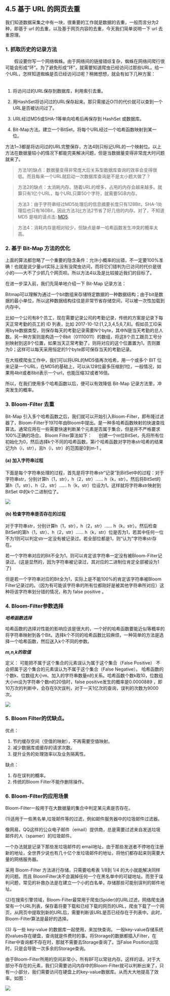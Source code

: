 ## 4.5 基于 URL 的网页去重

我们知道数据采集之中有一块，很重要的工作就是数据的去重，一般而言分为2种，即基于 url 的去重，以及基于网页内容的去重，今天我们简单说明一下 url 去重原理。

### 1. 抓取历史的记录方法
　　假设要你写一个网络蜘蛛。由于网络间的链接错综复杂，蜘蛛在网络间爬行很可能会形成“环”。为了避免形成“环”，就需要知道爬虫已经访问过那些URL。给一个URL，怎样知道蜘蛛是否已经访问过呢？稍微想想，就会有如下几种方案：
　　
 1. 将访问过的URL保存到数据库，利用索引去重。
 
 2. 用HashSet将访问过的URL保存起来。那只需接近O(1)的代价就可以查到一个URL是否被访问过了。
 
 3. URL经过MD5或SHA-1等单向哈希后再保存到 HashSet 或数据库。
 
 4. Bit-Map方法。建立一个BitSet，将每个URL经过一个哈希函数映射到某一位。

方法1~3都是将访问过的URL完整保存，方法4则只标记URL的一个映射位。以上方法在数据量较小的情况下都能完美解决问题，但是当数据量变得非常庞大时问题就来了。

>方法1的缺点：数据量变得非常庞大后关系型数据库查询的效率会变得很低。而且每来一个URL就启动一次数据库查询是不是太小题大做了？

>方法2的缺点：太消耗内存。随着URL的增多，占用的内存会越来越多。就算只有1亿个URL，每个URL只算50个字符，就需要5GB内存。

>方法3：由于字符串经过MD5处理后的信息摘要长度只有128Bit，SHA-1处理后也只有160Bit，因此方法3比方法2节省了好几倍的内存。对了，不知道MD5 是啥的请点击: [MD5](https://baike.baidu.com/item/MD5).

>方法4：消耗内存是相对较少，但缺点是单一哈希函数发生冲突的概率太高。

### 2. 基于 Bit-Map 方法的优化
上面的算法都忽略了一个重要的隐含条件：允许小概率的出错，不一定要100%准确！也就是说少量url实际上没有没爬虫访问，而将它们错判为已访问的代价是很小的——大不了少抓几个网页呗。所以方法4以及是比较接近我们的目标了。

在进一步深入前，我们先简单地介绍一下 Bit-Map 记录方法：

Bitmap可以理解为通过一个bit数组来存储特定数据的一种数据结构；由于bit是数据的最小单位，所以这种数据结构往往是非常节省存储空间，可以被一次性加载到内存中。

比如一个公司有8个员工，现在需要记录公司的考勤记录，传统的方案是记录下每天正常考勤的员工的 ID 列表，比如 2017-10-12:[1,2,3,4,5,6,7,8]。假如员工ID采用byte数据类型，则保存每天的考勤记录需要N个byte，其中N是当天考勤的总人数。另一种方案则是构造一个8bit（01110011）的数组，将这8个员工跟员工号分别映射到这8个位置，如果当天正常考勤了，则将对应的这个位置置为1，否则置为0；这样可以每天采用恒定的1个byte即可保存当天的考勤记录。

在大规模爬虫工作中，我们可以将URL的MD5值再次哈希，用一个或多个 BIT 位来记录一个URL，在MD5的基础上，可以从128位最多压缩到1位，一般情况，如果用4bit或者8bit表示一个url，也能压缩32或者16倍。

所以，在我们使用多个哈希函数以后，便可以有效降低 Bit-Map 记录方法里，冲突发生的概率。

### 3. Bloom-Filter 去重
Bit-Map 引入多个哈希函数之后，我们就可以开始引入Bloom-Filter，即布隆过滤器了，Bloom-Filter于1970年由Bloom中提出。是一种多哈希函数映射的快速查找算法。通常应用在一些需要快速判断某个元素是否属于集合，但是并不严格要求100%正确的场合。
Bloom Filter算法如下：
　 创建一个m位BitSet，先将所有位初始化为0，然后选择k个不同的哈希函数。第i个哈希函数对字符串str哈希的结果记为h（i，str），且h（i，str）的范围是0到m-1 。

#### (a) 加入字符串过程
下面是每个字符串处理的过程，首先是将字符串str“记录”到BitSet中的过程：对于字符串str，分别计算h（1，str），h（2，str）…… h（k，str）。然后将BitSet的第h（1，str）、h（2，str）…… h（k，str）位设为1。这样就将字符串str映射到 BitSet 中的k个二进制位了。

![](/assets/bloomfilter.jpg)

#### (b) 检查字符串是否存在的过程
对于字符串str，分别计算h（1，str），h（2，str）…… h（k，str）。然后检查BitSet的第h（1，str）、h（2，str）…… h（k，str）位是否为1，若其中任何一位不为1则可以判定str一定没有被记录过。若全部位都是1，则“认为”字符串str存在。

若一个字符串对应的Bit不全为1，则可以肯定该字符串一定没有被Bloom-Filter记录过。(这是显然的，因为字符串被记录过，其对应的二进制位肯定全部被设为1了)

但是若一个字符串对应的Bit全为1，实际上是不能100%的肯定该字符串被Bloom Filter记录过的。（因为有可能该字符串的所有位都刚好是被其他字符串所对应）这种将该字符串划分错的情况，称为 false positive 。


### 4. Bloom-Filter参数选择
***哈希函数选择***

哈希函数的选择对性能的影响应该是很大的，一个好的哈希函数要能近似等概率的将字符串映射到各个Bit。选择k个不同的哈希函数比较麻烦，一种简单的方法是选择一个哈希函数，然后送入k个不同的参数。

***m,n,k的取值***

定义：
可能把不属于这个集合的元素误认为属于这个集合（False Positive）
不会把属于这个集合的元素误认为不属于这个集合（False Negative）。
哈希函数的个数k、位数组大小m、加入的字符串数量n的关系。哈希函数个数k取10，位数组大小m设为字符串个数n的20倍时，false positive发生的概率是0.0000889 ，即10万次的判断中，会存在9次误判，对于一天1亿次的查询，误判的次数为9000次。

![](/assets/bloomfilter参数.png)

### 5. Bloom Filter的优缺点。
优点：
 1. 节约缓存空间（空值的映射），不再需要空值映射。
 2. 减少数据库或缓存的请求次数。
 3. 提升业务的处理效率以及业务隔离性。

缺点：
 1. 存在误判的概率。
 2. 传统的Bloom Filter不能作删除操作。

### 6. Bloom-Filter的应用场景
Bloom-Filter一般用于在大数据量的集合中判定某元素是否存在。

(1)适用于一些黑名单,垃圾邮件等的过滤，例如邮件服务器中的垃圾邮件过滤器。

像网易，QQ这样的公众电子邮件（email）提供商，总是需要过滤来自发送垃圾邮件的人（spamer）的垃圾邮件。

一个办法就是记录下那些发垃圾邮件的 email地址。由于那些发送者不停地在注册新的地址，全世界少说也有几十亿个发垃圾邮件的地址，将他们都存起来则需要大量的网络服务器。

采用 Bloom-Filter 方法进行存储，只需要哈希表 1/8到 1/4 的大小就能解决同样的问题。而且 BloomFilter决不会漏掉任何一个在黑名单中的可疑地址。而至于误判问题，常见的补救办法是在建立一个小的白名单，存储那些可能别误判的邮件地址。


(2)在搜索引擎领域，Bloom-Filter最常用于爬虫(Spider)的URL过滤，网络爬虫通常有一个URL列表，保存着将要下载和已经下载的网页的URL，爬虫下载了一个网页，从网页中提取到新的URL后，需要判断该URL是否已经存在于列表中。此时，Bloom-Filter算法是最好的选择。

(3) 与一些 key-value 的数据库一起使用，来加快查询。
一般key-value存储系统的values存在硬盘，查询就是件费时的事。将Storage的数据都插入Filter，在Filter中查询都不存在时，那就不需要去Storage查询了。当False Position出现时，只是会导致一次多余的Storage查询。

由于Bloom-Filter所用的空间非常小，所有BF可以常驻内存。这样的话，对于大部分不存在的元素，我们只需要访问内存中的Bloom-Filter就可以判断出来了，只有一小部分，我们需要访问在硬盘上的key-value数据库。从而大大地提高了效率。如图：

![](/assets/09-bloom.png)
